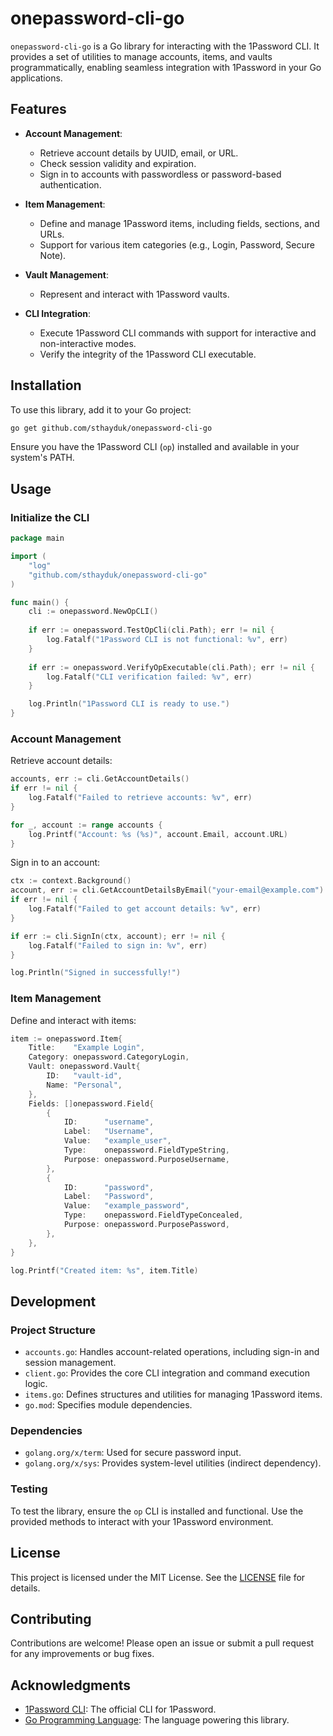 # onepassword-cli-go

`onepassword-cli-go` is a Go library for interacting with the 1Password CLI. It provides a set of utilities to manage accounts, items, and vaults programmatically, enabling seamless integration with 1Password in your Go applications.

## Features

- **Account Management**:
  - Retrieve account details by UUID, email, or URL.
  - Check session validity and expiration.
  - Sign in to accounts with passwordless or password-based authentication.

- **Item Management**:
  - Define and manage 1Password items, including fields, sections, and URLs.
  - Support for various item categories (e.g., Login, Password, Secure Note).

- **Vault Management**:
  - Represent and interact with 1Password vaults.

- **CLI Integration**:
  - Execute 1Password CLI commands with support for interactive and non-interactive modes.
  - Verify the integrity of the 1Password CLI executable.

## Installation

To use this library, add it to your Go project:

```bash
go get github.com/sthayduk/onepassword-cli-go
```

Ensure you have the 1Password CLI (`op`) installed and available in your system's PATH.

## Usage

### Initialize the CLI

```go
package main

import (
    "log"
    "github.com/sthayduk/onepassword-cli-go"
)

func main() {
    cli := onepassword.NewOpCLI()
    
    if err := onepassword.TestOpCli(cli.Path); err != nil {
        log.Fatalf("1Password CLI is not functional: %v", err)
    }
    
    if err := onepassword.VerifyOpExecutable(cli.Path); err != nil {
        log.Fatalf("CLI verification failed: %v", err)
    }

    log.Println("1Password CLI is ready to use.")
}
```

### Account Management

Retrieve account details:

```go
accounts, err := cli.GetAccountDetails()
if err != nil {
    log.Fatalf("Failed to retrieve accounts: %v", err)
}

for _, account := range accounts {
    log.Printf("Account: %s (%s)", account.Email, account.URL)
}
```

Sign in to an account:

```go
ctx := context.Background()
account, err := cli.GetAccountDetailsByEmail("your-email@example.com")
if err != nil {
    log.Fatalf("Failed to get account details: %v", err)
}

if err := cli.SignIn(ctx, account); err != nil {
    log.Fatalf("Failed to sign in: %v", err)
}

log.Println("Signed in successfully!")
```

### Item Management

Define and interact with items:

```go
item := onepassword.Item{
    Title:    "Example Login",
    Category: onepassword.CategoryLogin,
    Vault: onepassword.Vault{
        ID:   "vault-id",
        Name: "Personal",
    },
    Fields: []onepassword.Field{
        {
            ID:      "username",
            Label:   "Username",
            Value:   "example_user",
            Type:    onepassword.FieldTypeString,
            Purpose: onepassword.PurposeUsername,
        },
        {
            ID:      "password",
            Label:   "Password",
            Value:   "example_password",
            Type:    onepassword.FieldTypeConcealed,
            Purpose: onepassword.PurposePassword,
        },
    },
}

log.Printf("Created item: %s", item.Title)
```

## Development

### Project Structure

- `accounts.go`: Handles account-related operations, including sign-in and session management.
- `client.go`: Provides the core CLI integration and command execution logic.
- `items.go`: Defines structures and utilities for managing 1Password items.
- `go.mod`: Specifies module dependencies.

### Dependencies

- `golang.org/x/term`: Used for secure password input.
- `golang.org/x/sys`: Provides system-level utilities (indirect dependency).

### Testing

To test the library, ensure the `op` CLI is installed and functional. Use the provided methods to interact with your 1Password environment.

## License

This project is licensed under the MIT License. See the [LICENSE](LICENSE) file for details.

## Contributing

Contributions are welcome! Please open an issue or submit a pull request for any improvements or bug fixes.

## Acknowledgments

- [1Password CLI](https://developer.1password.com/docs/cli): The official CLI for 1Password.
- [Go Programming Language](https://golang.org): The language powering this library.
